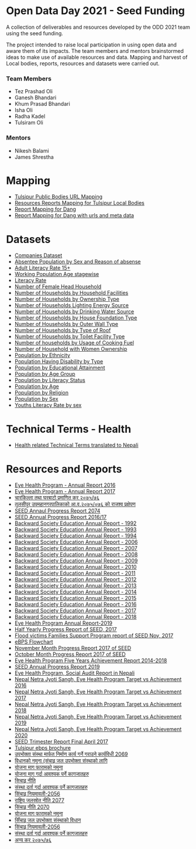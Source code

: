 # Open Data Day 2021 - Seed Funding
A collection of deliverables and resources developed by the ODD 2021 team using the seed funding.

The project intended to raise local participation in using open data and aware them of its impacts. The team members and mentors brainstormed ideas to make use of available resources and data. Mapping and harvest of Local bodies, reports, resources and datasets were carried out.

### Team Members
- Tez Prashad Oli
- Ganesh Bhandari
- Khum Prasad Bhandari
- Isha Oli
- Radha Kadel
- Tulsiram Oli

### Mentors
- Nikesh Balami
- James Shrestha

#

# Mapping
- [Tulsipur Public Bodies URL Mapping](https://github.com/okfnepal/ODD-seed-fund/blob/main/Mapping/PublicBodies%20URL%20Mapping%20-%20Sheet1.csv)
- [Resources Reports Mapping for Tulsipur Local Bodies](https://github.com/okfnepal/ODD-seed-fund/blob/main/Mapping/Resources%20and%20Datasets%20Mapping%20-%20Sheet1.csv)
- [Report Mapping for Dang](https://github.com/okfnepal/ODD-seed-fund/blob/tulsipur-data/Mapping/dang_report.csv)
- [Report Mapping for Dang with urls and meta data](https://github.com/okfnepal/ODD-seed-fund/blob/tulsipur-data/Mapping/dang_report_with_urls.csv)

# Datasets
- [Companies Dataset](https://github.com/okfnepal/ODD-seed-fund/blob/tulsipur-data/Datasets/company%20data%20with%20registration%20datae%20and%20company%20type.csv)
- [Absentee Population by Sex and Reason of absense](https://github.com/okfnepal/ODD-seed-fund/blob/tulsipur-data/Datasets/absentee-population-by-sex-and-reason-of-absense.csv)
- [Adult Literacy Rate 15+](https://github.com/okfnepal/ODD-seed-fund/blob/tulsipur-data/Datasets/adult-literacy-rate-15%2B.csv)
- [Working Population Age stagewise](https://github.com/okfnepal/ODD-seed-fund/blob/tulsipur-data/Datasets/children%2C-adolescent%2C-youth%2C-elderly-and-working-population.csv)
- [Literacy Rate](https://github.com/okfnepal/ODD-seed-fund/blob/tulsipur-data/Datasets/literacy-rate.csv)
- [Number of Female Head Household](https://github.com/okfnepal/ODD-seed-fund/blob/tulsipur-data/Datasets/number-of-female-headed-households.csv)
- [Number of Households by Household Facilities](https://github.com/okfnepal/ODD-seed-fund/blob/tulsipur-data/Datasets/number-of-households-by-households-facilities.csv)
- [Number of Households by Ownership Type](https://github.com/okfnepal/ODD-seed-fund/blob/tulsipur-data/Datasets/number-of-households-by-ownership-of-house.csv)
- [Number of Households Lighting Energy Source](https://github.com/okfnepal/ODD-seed-fund/blob/tulsipur-data/Datasets/number-of-households-by-source-of-lighting.csv)
- [Number of Households by Drinking Water Source](https://github.com/okfnepal/ODD-seed-fund/blob/tulsipur-data/Datasets/number-of-households-by-source-of-drinking-water.csv)
- [Number of Households by House Foundation Type](https://github.com/okfnepal/ODD-seed-fund/blob/tulsipur-data/Datasets/number-of-households-by-type-of-house-foundation.csv)
- [Number of Households by Outer Wall Type](https://github.com/okfnepal/ODD-seed-fund/blob/tulsipur-data/Datasets/number-of-households-by-type-of-outer-wall.csv)
- [Number of Households by Type of Roof](https://github.com/okfnepal/ODD-seed-fund/blob/tulsipur-data/Datasets/number-of-households-by-type-of-roof.csv)
- [Number of Households by Toilet Facility Type](https://github.com/okfnepal/ODD-seed-fund/blob/tulsipur-data/Datasets/number-of-households-by-type-of-toilet-facility.csv)
- [Number of households by Usage of Cooking Fuel](https://github.com/okfnepal/ODD-seed-fund/blob/tulsipur-data/Datasets/number-of-households-by-usage-of-cooking-fuel.csv)
- [Number of Household with Women Ownership](https://github.com/okfnepal/ODD-seed-fund/blob/tulsipur-data/Datasets/number-of-househols-with-land%20house-in-women's-ownership.csv)
- [Population by Ethnicity](https://github.com/okfnepal/ODD-seed-fund/blob/tulsipur-data/Datasets/population-by-caste%20ethinicity.csv)
- [Population Having Disability by Type](https://github.com/okfnepal/ODD-seed-fund/blob/tulsipur-data/Datasets/population-by-disability-type.csv)
- [Population by Educational Attainment](https://github.com/okfnepal/ODD-seed-fund/blob/tulsipur-data/Datasets/population-by-educational-attainment.csv)
- [Population by Age Group](https://github.com/okfnepal/ODD-seed-fund/blob/tulsipur-data/Datasets/population-by-five-years-age-group.csv)
- [Population by Literacy Status](https://github.com/okfnepal/ODD-seed-fund/blob/tulsipur-data/Datasets/population-by-literacy-status.csv)
- [Population by Age](https://github.com/okfnepal/ODD-seed-fund/blob/tulsipur-data/Datasets/population-by-single-year-of-age.csv)
- [Population by Religion](https://github.com/okfnepal/ODD-seed-fund/blob/tulsipur-data/Datasets/population-by-religion.csv)
- [Population by Sex](https://github.com/okfnepal/ODD-seed-fund/blob/tulsipur-data/Datasets/population-by-sex.csv)
- [Youths Literacy Rate by sex](https://github.com/okfnepal/ODD-seed-fund/blob/tulsipur-data/Datasets/youth-15-24-years-literacy-rate.csv)

# Technical Terms - Health
- [Health related Technical Terms translated to Nepali](https://github.com/okfnepal/ODD-seed-fund/blob/main/Technical%20Health%20Terms/Technical%20Terms%20-%20Health%20-%20Sheet1.csv)


# Resources and Reports
- [Eye Health Program - Annual Report 2016](https://github.com/okfnepal/ODD-seed-fund/blob/main/Resources%20and%20Reports/16-REPORT-OF-2016..-1.pdf)
- [Eye Health Program - Annual Report 2017](https://github.com/okfnepal/ODD-seed-fund/blob/main/Resources%20and%20Reports/18-REPORT-OF-2017...pdf)
- [चारकिल्ला तथा घरबाटो प्रमाणित कर २०७५/७६](https://github.com/okfnepal/ODD-seed-fund/blob/main/Resources%20and%20Reports/2st%20Nagar%20Shava%20Tax%20%20Rate%202-%20Final.pdf)
- [तुलसीपुर उपमहानगरपालिकाको आ.व.२०७५/०७६ को राजश्व प्रक्षेपण](https://github.com/okfnepal/ODD-seed-fund/blob/main/Resources%20and%20Reports/2st%20Nagar%20Shava%20Tax%20%20Rate3%20-%20Final.pdf)
- [SEED Annaul Progress Report 2074](https://github.com/okfnepal/ODD-seed-fund/blob/main/Resources%20and%20Reports/Annual-Progress-Report-2074-of-SEED-1.pdf)
- [SEED Annual Progress Report 2016/17](https://github.com/okfnepal/ODD-seed-fund/blob/main/Resources%20and%20Reports/Annual-Progress-Report-of-SEED-Dang-2016-2017.pdf)
- [Backward Society Education Annual Report - 1992](https://github.com/okfnepal/ODD-seed-fund/blob/main/Resources%20and%20Reports/Annual-Report-1992.pdf)
- [Backward Society Education Annual Report - 1993](https://github.com/okfnepal/ODD-seed-fund/blob/main/Resources%20and%20Reports/Annual-Report-1993.pdf)
- [Backward Society Education Annual Report - 1994](https://github.com/okfnepal/ODD-seed-fund/blob/main/Resources%20and%20Reports/Annual-Report-1994.pdf)
- [Backward Society Education Annual Report - 2006](https://github.com/okfnepal/ODD-seed-fund/blob/main/Resources%20and%20Reports/Annual-Report-2006.pdf)
- [Backward Society Education Annual Report - 2007](https://github.com/okfnepal/ODD-seed-fund/blob/main/Resources%20and%20Reports/Annual-Report-2007.pdf)
- [Backward Society Education Annual Report - 2008](https://github.com/okfnepal/ODD-seed-fund/blob/main/Resources%20and%20Reports/Annual-Report-2008.pdf)
- [Backward Society Education Annual Report - 2009](https://github.com/okfnepal/ODD-seed-fund/blob/main/Resources%20and%20Reports/Annual-Report-2009.pdf)
- [Backward Society Education Annual Report - 2010](https://github.com/okfnepal/ODD-seed-fund/blob/main/Resources%20and%20Reports/Annual-Report-2010.pdf)
- [Backward Society Education Annual Report - 2011](https://github.com/okfnepal/ODD-seed-fund/blob/main/Resources%20and%20Reports/Annual-Report-2011.pdf)
- [Backward Society Education Annual Report - 2012](https://github.com/okfnepal/ODD-seed-fund/blob/main/Resources%20and%20Reports/Annual-Report-2012.pdf)
- [Backward Society Education Annual Report - 2013](https://github.com/okfnepal/ODD-seed-fund/blob/main/Resources%20and%20Reports/Annual-Report-2013.pdf)
- [Backward Society Education Annual Report - 2014](https://github.com/okfnepal/ODD-seed-fund/blob/main/Resources%20and%20Reports/Annual-Report-2014.pdf)
- [Backward Society Education Annual Report - 2015](https://github.com/okfnepal/ODD-seed-fund/blob/main/Resources%20and%20Reports/Annual-Report-2015.pdf)
- [Backward Society Education Annual Report - 2016](https://github.com/okfnepal/ODD-seed-fund/blob/main/Resources%20and%20Reports/Annual-Report-2016.pdf)
- [Backward Society Education Annual Report - 2017](https://github.com/okfnepal/ODD-seed-fund/blob/main/Resources%20and%20Reports/Annual-Report-2017.pdf)
- [Backward Society Education Annual Report - 2018](https://github.com/okfnepal/ODD-seed-fund/blob/main/Resources%20and%20Reports/Annual-Report-2018.pdf)
- [Eye Health Program Annual Report-2019](https://github.com/okfnepal/ODD-seed-fund/blob/main/Resources%20and%20Reports/Annual-Report-of-2019-Eye-Health-Program-Rapti-Bahadurgunj..pdf)
- [Half Yearly Progress Report of SEED, 2017](https://github.com/okfnepal/ODD-seed-fund/blob/main/Resources%20and%20Reports/Final-Half-Yearly-progress-report-of-SEED-April-Sep-2017.pdf)
- [Flood victims Families Support Program report of SEED Nov, 2017](https://github.com/okfnepal/ODD-seed-fund/blob/main/Resources%20and%20Reports/Flood-victims-Families-Support-Program-report-of-SEED-Nov-2017.pdf)
- [eBPS Flowchart](https://github.com/okfnepal/ODD-seed-fund/blob/main/Resources%20and%20Reports/Flow%20chart-TulsipurSubmetropolitanCity.pdf)
- [November Month Progress Report 2017 of SEED](https://github.com/okfnepal/ODD-seed-fund/blob/main/Resources%20and%20Reports/November-Month-Progress-Report-2017-of-SEEDAAN.pdf)
- [October Month Progress Report 2017 of SEED](https://github.com/okfnepal/ODD-seed-fund/blob/main/Resources%20and%20Reports/October-Month-Progress-Report-2017-of-SEED-AAN.pdf)
- [Eye Health Program Five Years Achievement Report 2014-2018](https://github.com/okfnepal/ODD-seed-fund/blob/main/Resources%20and%20Reports/Presentation-of-Activity-Report-2014-2018.pdf)
- [SEED Annual Progress Report 2019](https://github.com/okfnepal/ODD-seed-fund/blob/main/Resources%20and%20Reports/SEED_IM-Annual-Progress-Report-2019.pdf)
- [Eye Health Program, Social Audit Report in Nepali](https://github.com/okfnepal/ODD-seed-fund/blob/main/Resources%20and%20Reports/Social-Audit-Report-2019-in-nepali.pdf)
- [Nepal Netra Jyoti Sangh, Eye Health Program Target vs Achievement 2016](https://github.com/okfnepal/ODD-seed-fund/blob/main/Resources%20and%20Reports/Target-Vs-Achievement-2016..pdf)
- [Nepal Netra Jyoti Sangh, Eye Health Program Target vs Achievement 2017](https://github.com/okfnepal/ODD-seed-fund/blob/main/Resources%20and%20Reports/Target-Vs-Achievement-2017.-1.pdf)
- [Nepal Netra Jyoti Sangh, Eye Health Program Target vs Achievement 2018](https://github.com/okfnepal/ODD-seed-fund/blob/main/Resources%20and%20Reports/Target-Vs-Achievement-2018....pdf)
- [Nepal Netra Jyoti Sangh, Eye Health Program Target vs Achievement 2019](https://github.com/okfnepal/ODD-seed-fund/blob/main/Resources%20and%20Reports/Target-Vs-Achievement-2019-Jan-Dec-2019.pdf)
- [Nepal Netra Jyoti Sangh, Eye Health Program Target vs Achievement 2020](https://github.com/okfnepal/ODD-seed-fund/blob/main/Resources%20and%20Reports/Target-Vs-Achievement-2020-final-copy.pdf)
- [SEED Trimester Report Final April 2017](https://github.com/okfnepal/ODD-seed-fund/blob/main/Resources%20and%20Reports/Trimester-Report-Final-April-2017.pdf)
- [Tulsipur ebps brochure](https://github.com/okfnepal/ODD-seed-fund/blob/main/Resources%20and%20Reports/Tulsipurebpsbrochure.pdf)
- [उपभोक्ता संस्था मार्फत निर्माण कार्य गर्ने गराउने कार्यविधी 2069](https://github.com/okfnepal/ODD-seed-fund/blob/main/Resources%20and%20Reports/download1618127217.pdf)
- [विधानको नमूना (संचाइ जल उपभोक्ता संस्थाको लागि](https://github.com/okfnepal/ODD-seed-fund/blob/main/Resources%20and%20Reports/download1618127420.pdf)
- [योजना माग फारामको नमूना](https://github.com/okfnepal/ODD-seed-fund/blob/main/Resources%20and%20Reports/download1618127480.pdf)
- [योजना माग गर्दा आवश्यक पर्ने कागजातहरु](https://github.com/okfnepal/ODD-seed-fund/blob/main/Resources%20and%20Reports/download1618127556.pdf)
- [सिचाइ नीति](https://github.com/okfnepal/ODD-seed-fund/blob/main/Resources%20and%20Reports/download1618127643.pdf)
- [संस्था दर्ता गर्दा आवश्यक पर्ने कागजातहरु](https://github.com/okfnepal/ODD-seed-fund/blob/main/Resources%20and%20Reports/download1618128086.pdf)
- [सिंचाइ नियमावली-2056](https://github.com/okfnepal/ODD-seed-fund/blob/main/Resources%20and%20Reports/download1618128358.pdf)
- [राष्ट्रिय जलस्रोत नीति 2077](https://github.com/okfnepal/ODD-seed-fund/blob/main/Resources%20and%20Reports/download1618129471.pdf)
- [सिंचाइ नीति 2070](https://github.com/okfnepal/ODD-seed-fund/blob/main/Resources%20and%20Reports/download1618211845.pdf)
- [योजना माग फारामको नमूना](https://github.com/okfnepal/ODD-seed-fund/blob/main/Resources%20and%20Reports/download1618211930.pdf)
- [सिँचाइ जल उपभोक्ता संस्थाको विधान](https://github.com/okfnepal/ODD-seed-fund/blob/main/Resources%20and%20Reports/download1618212019.pdf)
- [सिंचाइ नियमावली-2056](https://github.com/okfnepal/ODD-seed-fund/blob/main/Resources%20and%20Reports/download1618212149.pdf)
- [संस्था दर्ता गर्दा आवश्यक पर्ने कागजातहरु](https://github.com/okfnepal/ODD-seed-fund/blob/main/Resources%20and%20Reports/download1618212323.pdf)
- [अन्य कर २०७५/७६](https://github.com/okfnepal/ODD-seed-fund/blob/main/Resources%20and%20Reports/tax.pdf)
